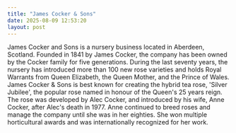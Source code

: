 ```yaml
---
title: "James Cocker & Sons"
date: 2025-08-09 12:53:20 
layout: post
---
```


James Cocker and Sons is a nursery business located in Aberdeen, Scotland. Founded in 1841 by James Cocker, the company has been owned by the Cocker family for five generations. During the last seventy years, the nursery has introduced more than 100 new rose varieties and holds Royal Warrants from Queen Elizabeth, the Queen Mother, and the Prince of Wales. James Cocker & Sons is best known for creating the hybrid tea rose, 'Silver Jubilee', the popular rose named in honour of the Queen's 25 years reign. The rose was developed by Alec Cocker, and introduced by his wife, Anne Cocker, after Alec's death in 1977. Anne continued to breed roses and manage the company until she was in her eighties. She won multiple horticultural awards and was internationally recognized for her work.